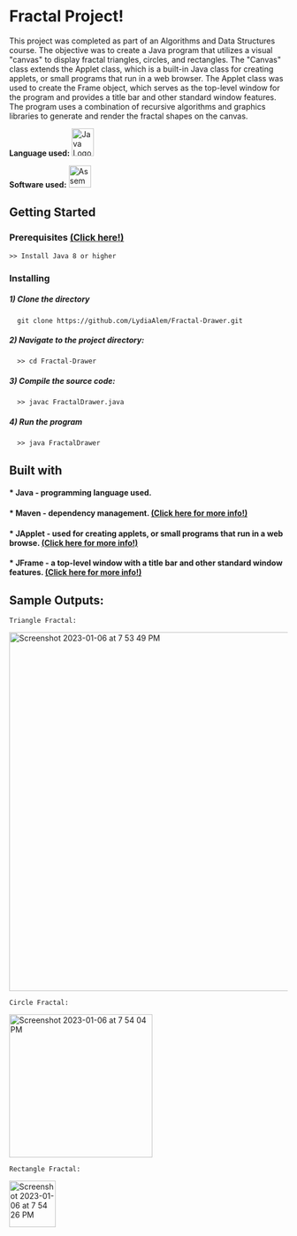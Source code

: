 # Fractal Project!
        
This project was completed as part of an Algorithms and Data Structures course. The objective was to create a 
Java program that utilizes a visual "canvas" to display fractal triangles, circles, and rectangles. The 
"Canvas" class extends the Applet class, which is a built-in Java class for creating applets, or small 
programs that run in a web browser. The Applet class was used to create the Frame object, which serves 
as the top-level window for the program and provides a title bar and other standard window features. 
The program uses a combination of recursive algorithms and graphics libraries to generate and render 
the fractal shapes on the canvas.

**Language used:**
<img src="https://github.com/LydiaAlem/Fractal-Drawer/assets/107647071/dc301497-f0c2-4c30-851d-6421b30ff04f" alt="Java Logo" width="40" height="50">

**Software used:**
<img src="https://github.com/LydiaAlem/Assembly-LCD-Clock/assets/107647071/06ac4f62-e026-45bc-8292-adb29cfd6c59" alt="Assembly Logo" width="40" height="40"> 

## Getting Started
                
### Prerequisites [(Click here!)](https://code.visualstudio.com/docs/java/java-tutorial)
    >> Install Java 8 or higher
        
### Installing
##### 1) Clone the directory
      git clone https://github.com/LydiaAlem/Fractal-Drawer.git
           
         
##### 2) Navigate to the project directory:
      >> cd Fractal-Drawer
        
##### 3) Compile the source code:
      >> javac FractalDrawer.java
                
##### 4) Run the program
      >> java FractalDrawer
        
        
## Built with

#### * Java - programming language used. 
#### * Maven - dependency management. [(Click here for more info!)](https://spring.io/guides/gs/maven/)
#### * JApplet - used for creating applets, or small programs that run in a web browse. [(Click here for more info!)](https://docs.oracle.com/en/java/javase/11/docs/api/java.desktop/javax/swing/JApplet.html)
#### * JFrame - a top-level window with a title bar and other standard window features.  [(Click here for more info!)](https://docs.oracle.com/javase/7/docs/api/javax/swing/JFrame.html)

        

## Sample Outputs:

    Triangle Fractal:
<img width="649" alt="Screenshot 2023-01-06 at 7 53 49 PM" src="https://user-images.githubusercontent.com/107647071/211126172-ecd304f7-a10b-4ccf-acc8-eae4bacd27dc.png">



    Circle Fractal:
<img width="259" alt="Screenshot 2023-01-06 at 7 54 04 PM" src="https://user-images.githubusercontent.com/107647071/211126185-1dca88d3-d0b0-466d-8b3a-214ec673b603.png">



    Rectangle Fractal:
<img width="84" alt="Screenshot 2023-01-06 at 7 54 26 PM" src="https://user-images.githubusercontent.com/107647071/211126196-147e310b-549e-42bf-b00e-47f61f837df7.png">
